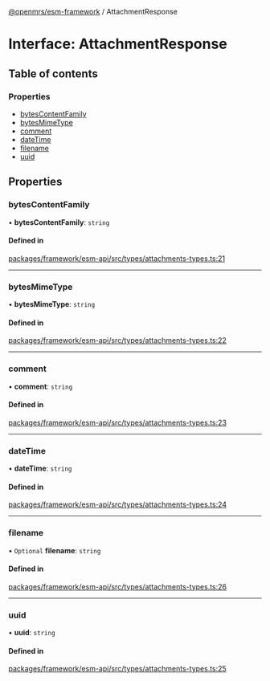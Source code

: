 [@openmrs/esm-framework](../API.md) / AttachmentResponse

# Interface: AttachmentResponse

## Table of contents

### Properties

- [bytesContentFamily](AttachmentResponse.md#bytescontentfamily)
- [bytesMimeType](AttachmentResponse.md#bytesmimetype)
- [comment](AttachmentResponse.md#comment)
- [dateTime](AttachmentResponse.md#datetime)
- [filename](AttachmentResponse.md#filename)
- [uuid](AttachmentResponse.md#uuid)

## Properties

### bytesContentFamily

• **bytesContentFamily**: `string`

#### Defined in

[packages/framework/esm-api/src/types/attachments-types.ts:21](https://github.com/mccarthyaaron/openmrs-esm-core/blob/main/packages/framework/esm-api/src/types/attachments-types.ts#L21)

___

### bytesMimeType

• **bytesMimeType**: `string`

#### Defined in

[packages/framework/esm-api/src/types/attachments-types.ts:22](https://github.com/mccarthyaaron/openmrs-esm-core/blob/main/packages/framework/esm-api/src/types/attachments-types.ts#L22)

___

### comment

• **comment**: `string`

#### Defined in

[packages/framework/esm-api/src/types/attachments-types.ts:23](https://github.com/mccarthyaaron/openmrs-esm-core/blob/main/packages/framework/esm-api/src/types/attachments-types.ts#L23)

___

### dateTime

• **dateTime**: `string`

#### Defined in

[packages/framework/esm-api/src/types/attachments-types.ts:24](https://github.com/mccarthyaaron/openmrs-esm-core/blob/main/packages/framework/esm-api/src/types/attachments-types.ts#L24)

___

### filename

• `Optional` **filename**: `string`

#### Defined in

[packages/framework/esm-api/src/types/attachments-types.ts:26](https://github.com/mccarthyaaron/openmrs-esm-core/blob/main/packages/framework/esm-api/src/types/attachments-types.ts#L26)

___

### uuid

• **uuid**: `string`

#### Defined in

[packages/framework/esm-api/src/types/attachments-types.ts:25](https://github.com/mccarthyaaron/openmrs-esm-core/blob/main/packages/framework/esm-api/src/types/attachments-types.ts#L25)
